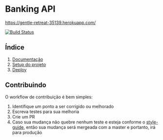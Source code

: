 # Banking API

https://gentle-retreat-35139.herokuapp.com/

[![Build Status](https://travis-ci.org/rogersouza/banking.svg?branch=master)](https://travis-ci.org/rogersouza/banking)

## Índice

1. [Documentação](https://github.com/rogersouza/banking/wiki/Documenta%C3%A7%C3%A3o)
2. [Setup do projeto](https://github.com/rogersouza/banking/wiki/Setup)
3. [Deploy](https://github.com/rogersouza/banking/wiki/Deploy)

## Contribuindo

O workflow de contribuição é bem simples:

1. Identifique um ponto a ser corrigido ou melhorado
2. Escreva testes para sua melhoria
3. Crie um PR
4. Caso sua mudança não quebre nenhum teste e esteja conforme o [style-guide](https://github.com/rrrene/elixir-style-guide),
então sua mudança será mergeada com a master e portanto, irá para produção
